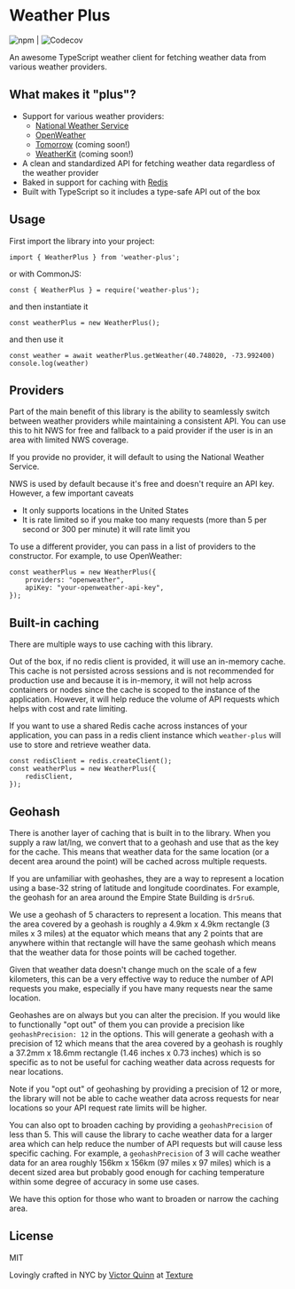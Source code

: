 # Weather Plus

![npm](https://img.shields.io/npm/v/weather-plus) | ![Codecov](https://img.shields.io/codecov/c/github/texturehq/weather-plus)

An awesome TypeScript weather client for fetching weather data from various weather providers.

## What makes it "plus"?

* Support for various weather providers:
    * [National Weather Service](https://weather-gov.github.io/api/)
    * [OpenWeather](https://openweathermap.org/api)
    * [Tomorrow](https://www.tomorrow.io/) (coming soon!)
    * [WeatherKit](https://developer.apple.com/weatherkit/) (coming soon!)
* A clean and standardized API for fetching weather data regardless of the weather provider
* Baked in support for caching with [Redis](https://redis.io/)
* Built with TypeScript so it includes a type-safe API out of the box

## Usage
First import the library into your project:
```
import { WeatherPlus } from 'weather-plus';
```

or with CommonJS:
```
const { WeatherPlus } = require('weather-plus');
```

and then instantiate it
```
const weatherPlus = new WeatherPlus();
```

and then use it
```
const weather = await weatherPlus.getWeather(40.748020, -73.992400)
console.log(weather)
```

## Providers

Part of the main benefit of this library is the ability to seamlessly switch between weather providers while maintaining a consistent API. You can use this to hit NWS for free and fallback to a paid provider if the user is in an area with limited NWS coverage.

If you provide no provider, it will default to using the National Weather Service.

NWS is used by default because it's free and doesn't require an API key. However, a few important caveats
* It only supports locations in the United States
* It is rate limited so if you make too many requests (more than 5 per second or 300 per minute) it will rate limit you

To use a different provider, you can pass in a list of providers to the constructor. For example, to use OpenWeather:
```
const weatherPlus = new WeatherPlus({
    providers: "openweather",
    apiKey: "your-openweather-api-key",
});
```

## Built-in caching

There are multiple ways to use caching with this library.

Out of the box, if no redis client is provided, it will use an in-memory cache. This cache is not persisted across sessions and is not recommended for production use and because it is in-memory, it will not help across containers or nodes since the cache is scoped to the instance of the application. However, it will help reduce the volume of API requests which helps with cost and rate limiting.

If you want to use a shared Redis cache across instances of your application, you can pass in a redis client instance which `weather-plus` will use to store and retrieve weather data.

```
const redisClient = redis.createClient();
const weatherPlus = new WeatherPlus({
    redisClient,
});
```

## Geohash

There is another layer of caching that is built in to the library. When you supply a raw lat/lng, we convert that to a geohash and use that as the key for the cache. This means that weather data for the same location (or a decent area around the point) will be cached across multiple requests.

If you are unfamiliar with geohashes, they are a way to represent a location using a base-32 string of latitude and longitude coordinates. For example, the geohash for an area around the Empire State Building is `dr5ru6`.

We use a geohash of 5 characters to represent a location. This means that the area covered by a geohash is roughly a 4.9km x 4.9km rectangle (3 miles x 3 miles) at the equator which means that any 2 points that are anywhere within that rectangle will have the same geohash which means that the weather data for those points will be cached together.

Given that weather data doesn't change much on the scale of a few kilometers, this can be a very effective way to reduce the number of API requests you make, especially if you have many requests near the same location.

Geohashes are on always but you can alter the precision. If you would like to functionally "opt out" of them you can provide a precision like `geohashPrecision: 12` in the options. This will generate a geohash with a precision of 12 which means that the area covered by a geohash is roughly a 37.2mm x 18.6mm rectangle (1.46 inches x 0.73 inches) which is so specific as to not be useful for caching weather data across requests for near locations.

Note if you "opt out" of geohashing by providing a precision of 12 or more, the library will not be able to cache weather data across requests for near locations so your API request rate limits will be higher.

You can also opt to broaden caching by providing a `geohashPrecision` of less than 5. This will cause the library to cache weather data for a larger area which can help reduce the number of API requests but will cause less specific caching. For example, a `geohashPrecision` of 3 will cache weather data for an area roughly 156km x 156km (97 miles x 97 miles) which is a decent sized area but probably good enough for caching temperature within some degree of accuracy in some use cases. 

We have this option for those who want to broaden or narrow the caching area.

## License

MIT




Lovingly crafted in NYC by [Victor Quinn](https://github.com/victorquinn) at [Texture](https://www.texturehq.com)